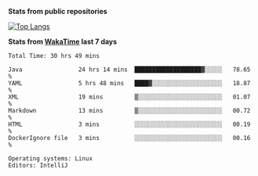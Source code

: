 **Stats from public repositories**  

[![Top Langs](https://github-readme-stats.vercel.app/api/top-langs/?username=hyoghurt&layout=compact&exclude_repo=multiserver,docker_compose&langs_count=6)](https://github.com/anuraghazra/github-readme-stats)

**Stats from [WakaTime](https://wakatime.com) last 7 days**  
<!--START_SECTION:waka-->

```text
Total Time: 30 hrs 49 mins

Java                24 hrs 14 mins  ███████████████████▓░░░░░   78.65 %
YAML                5 hrs 48 mins   ████▓░░░░░░░░░░░░░░░░░░░░   18.87 %
XML                 19 mins         ▒░░░░░░░░░░░░░░░░░░░░░░░░   01.07 %
Markdown            13 mins         ▒░░░░░░░░░░░░░░░░░░░░░░░░   00.72 %
HTML                3 mins          ░░░░░░░░░░░░░░░░░░░░░░░░░   00.19 %
DockerIgnore file   3 mins          ░░░░░░░░░░░░░░░░░░░░░░░░░   00.16 %

Operating systems: Linux
Editors: IntelliJ
```

<!--END_SECTION:waka-->
